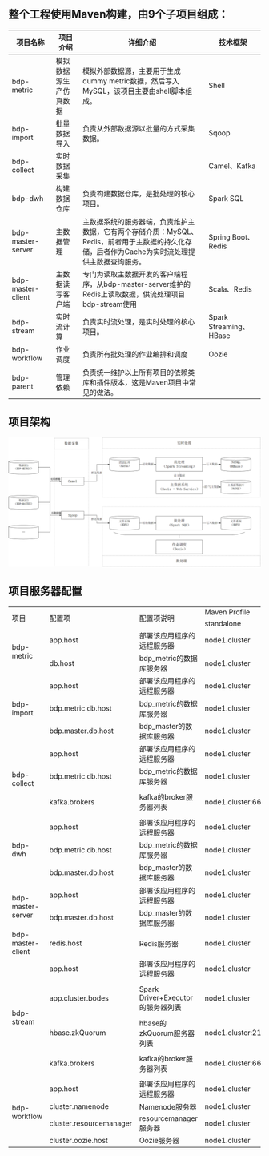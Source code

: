 ## 整个工程使用Maven构建，由9个子项目组成：

| 项目名称     | 项目介绍               | 详细介绍                                                     | 技术框架               |
| --------------------------- | ---------------------- | ------------------------------------------------------------ | ---------------------- |
| bdp-metric | 模拟数据源生产仿真数据 | 模拟外部数据源，主要用于生成dummy metric数据，然后写入MySQL，该项目主要由shell脚本组成。 | Shell |
| bdp-import        | 批量数据导入           | 负责从外部数据源以批量的方式采集数据。                       | Sqoop                  |
| bdp-collect       | 实时数据采集           |                                                              | Camel、Kafka           |
| bdp-dwh           | 构建数据仓库           | 负责构建数据仓库，是批处理的核心项目。                       | Spark SQL              |
| bdp-master-server | 主数据管理             | 主数据系统的服务器端，负责维护主数据，它有两个存储介质：MySQL、Redis，前者用于主数据的持久化存储，后者作为Cache为实时流处理提供主数据查询服务。 | Spring Boot、Redis     |
| bdp-master-client | 主数据读写客户端       | 专门为读取主数据开发的客户端程序，从bdp-master-server维护的Redis上读取数据，供流处理项目bdp-stream使用 | Scala、Redis           |
| bdp-stream        | 实时流计算             | 负责实时流处理，是实时处理的核心项目。                       | Spark Streaming、HBase |
| bdp-workflow      | 作业调度               | 负责所有批处理的作业编排和调度                               | Oozie                  |
| bdp-parent        | 管理依赖               | 负责统一维护以上所有项目的依赖类库和插件版本，这是Maven项目中常见的做法。 |                        |



## 项目架构  

![](https://raw.githubusercontent.com/TITANXP/pic/master/img/%E5%B9%B3%E5%8F%B0%E6%9E%B6%E6%9E%84.png)

## 项目服务器配置

<table>
    <tr>
        <td rowspan="2">项目</td>
        <td rowspan="2">配置项</td>
        <td rowspan="2">配置项说明</td>
        <td colspan="2">Maven Profile</td>
    </tr>
    <tr>
        <td>standalone</td>
        <td>cluster</td>
    </tr>
    <tr>
    	<td rowspan="2">bdp-metric</td>
        <td>app.host</td>
        <td>部署该应用程序的远程服务器</td>
        <td>node1.cluster</td>
        <td>gateway1.cluster</td>
    </tr>
    <tr>
    	<td>db.host</td>
        <td>bdp_metric的数据库服务器</td>
        <td>node1.cluster</td>
        <td>loadbalancer1.cluster</td>
    </tr>
    <tr>
    	<td rowspan="3">bdp-import</td>
        <td>app.host</td>
        <td>部署该应用程序的远程服务器</td>
        <td>node1.cluster</td>
        <td>gateway1.cluster</td>
    </tr>
    <tr>
    	<td>bdp.metric.db.host</td>
        <td>bdp_metric的数据库服务器</td>
        <td>node1.cluster</td>
        <td>loadbalancer1.cluster</td>
    </tr>
    <tr>
    	<td>bdp.master.db.host</td>
        <td>bdp_master的数据库服务器</td>
        <td>node1.cluster</td>
        <td>loadbalancer1.cluster</td>
    </tr>
    <tr>
    	<td rowspan="3">bdp-collect</td>
        <td>app.host</td>
        <td>部署该应用程序的远程服务器</td>
        <td>node1.cluster</td>
        <td>gateway1.cluster</td>
    </tr>
    <tr>
    	<td>bdp.metric.db.host</td>
        <td>bdp_metric的数据库服务器</td>
        <td>node1.cluster</td>
        <td>loadbalancer1.cluster</td>
    </tr>
    <tr>
    	<td>kafka.brokers</td>
        <td>kafka的broker服务器列表</td>
        <td>node1.cluster:6667</td>
        <td>worker1.cluster:6667,<br> worker2.cluster:6667,<br> worker3.cluster:6667</td>
    </tr>
    <tr>
    	<td rowspan="3">bdp-dwh</td>
        <td>app.host</td>
        <td>部署该应用程序的远程服务器</td>
        <td>node1.cluster</td>
        <td>gateway1.cluster</td>
    </tr>
    <tr>
    	<td>bdp.metric.db.host</td>
        <td>bdp_metric的数据库服务器</td>
        <td>node1.cluster</td>
        <td>loadbalancer1.cluster</td>
    </tr>
    <tr>
    	<td>bdp.master.db.host</td>
        <td>bdp_master的数据库服务器</td>
        <td>node1.cluster</td>
        <td>loadbalancer1.cluster</td>
    </tr>
    <tr>
    	<td rowspan="2">bdp-master-server</td>
        <td>app.host</td>
        <td>部署该应用程序的远程服务器</td>
        <td>node1.cluster</td>
        <td>gateway1.cluster</td>
    </tr>
    <tr>
    	<td>bdp.master.db.host</td>
        <td>bdp_master的数据库服务器</td>
        <td>node1.cluster</td>
        <td>loadbalancer1.cluster</td>
    </tr>
    <tr>
    	<td rowspan="1">bdp-master-client</td>
        <td>redis.host</td>
        <td>Redis服务器</td>
        <td>node1.cluster</td>
        <td>gateway1.cluster</td>
    </tr>
    <tr>
    	<td rowspan="4">bdp-stream</td>
        <td>app.host</td>
        <td>部署该应用程序的远程服务器</td>
        <td>node1.cluster</td>
        <td>gateway1.cluster</td>
    </tr>
    <tr>
    	<td>app.cluster.bodes</td>
        <td>Spark Driver+Executor的服务器列表</td>
        <td>node1.cluster</td>
        <td>gateway1.cluster,<br> worker1.cluster,<br> worker2.cluster,<br> worker3.cluster</td>
    </tr>
    <tr>
    	<td>hbase.zkQuorum</td>
        <td>hbase的zkQuorum服务器列表</td>
        <td>node1.cluster:2181</td>
        <td>master1.cluster:2181,<br> master2.cluster:2181,<br> utility1.cluster:2181</td>
    </tr>
    <tr>
    	<td>kafka.brokers</td>
        <td>kafka的broker服务器列表</td>
        <td>node1.cluster:6667</td>
        <td>worker1.cluster:6667,<br> worker2.cluster:6667,<br> worker3.cluster:6667</td>
    </tr>
    <tr>
    	<td rowspan="4">bdp-workflow</td>
        <td>app.host</td>
        <td>部署该应用程序的远程服务器</td>
        <td>node1.cluster</td>
        <td>gateway1.cluster</td>
    </tr>
    <tr>
    	<td>cluster.namenode</td>
        <td>Namenode服务器</td>
        <td>node1.cluster</td>
        <td>nameservice1.cluster</td>
    </tr>
    <tr>
    	<td>cluster.resourcemanager</td>
        <td>resourcemanager服务器</td>
        <td>node1.cluster</td>
        <td>master1.cluster</td>
    </tr>
    <tr>
    	<td>cluster.oozie.host</td>
        <td>Oozie服务器</td>
        <td>node1.cluster</td>
        <td>utility1.cluster</td>
    </tr>
</table>


